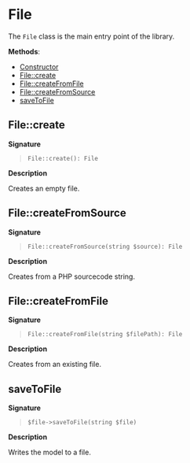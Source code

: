 File
====

The ``File`` class is the main entry point of the library.

**Methods**:

- [Constructor](#constructor)
- [File::create](#file-create)
- [File::createFromFile](#file-createfromfile)
- [File::createFromSource](#file-createfromsource)
- [saveToFile](#savetofile)

File::create
------------

**Signature**

> ``File::create(): File``

**Description**

Creates an empty file.

File::createFromSource
----------------------

**Signature**

> ``File::createFromSource(string $source): File``

**Description**

Creates from a PHP sourcecode string.

File::createFromFile
--------------------

**Signature**

> ``File::createFromFile(string $filePath): File``

**Description**

Creates from an existing file.

saveToFile
----------

**Signature**

> ``$file->saveToFile(string $file)``

**Description**

Writes the model to a file.
